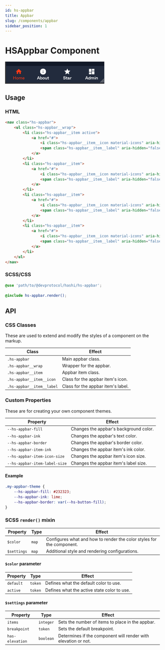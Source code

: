 ```yaml
---
id: hs-appbar 
title: Appbar 
slug: /components/appbar 
sidebar_position: 1
---
```


# HSAppbar Component
![appbar.png](appbar.png)

## Usage
### HTML
```html
<nav class="hs-appbar">
    <ul class="hs-appbar__wrap">
        <li class="hs-appbar__item active">
            <a href="#">
                <i class="hs-appbar__item__icon material-icons" aria-hidden="true">home</i>
                <span class="hs-appbar__item__label" aria-hidden="false">Home</span>
            </a>
        </li>
        <li class="hs-appbar__item">
            <a href="#">
                <i class="hs-appbar__item__icon material-icons" aria-hidden="true">info</i>
                <span class="hs-appbar__item__label" aria-hidden="false">About</span>
            </a>
        </li>
        <li class="hs-appbar__item">
            <a href="#">
                <i class="hs-appbar__item__icon material-icons" aria-hidden="true">star</i>
                <span class="hs-appbar__item__label" aria-hidden="false">Star</span>
            </a>
        </li>
        <li class="hs-appbar__item">
            <a href="#">
                <i class="hs-appbar__item__icon material-icons" aria-hidden="true">dashboard</i>
                <span class="hs-appbar__item__label" aria-hidden="false">Admin</span>
            </a>
        </li>
    </ul>
</nav>
```

### SCSS/CSS

```scss
@use 'path/to/@devprotocol/hashi/hs-appbar';

@include hs-appbar.render();
```

## API

### CSS Classes

These are used to extend and modify the styles of a component on the markup.

| Class                     | Effect                             |
|---------------------------|------------------------------------|
| `.hs-appbar`              | Main appbar class.                 |
| `.hs-appbar__wrap`        | Wrapper for the appbar.            |
| `.hs-appbar__item`        | Appbar item class.                 |
| `.hs-appbar__item__icon`  | Class for the appbar item's icon.  |
| `.hs-appbar__item__label` | Class for the appbar item's label. |

### Custom Properties

These are for creating your own component themes.

| Property                      | Effect                                 |
|-------------------------------|----------------------------------------|
| `--hs-appbar-fill`            | Changes the appbar's background color. |
| `--hs-appbar-ink`             | Changes the appbar's text color.       |
| `--hs-appbar-border`          | Changes the appbar's border color.     |
| `--hs-appbar-item-ink`        | Changes the appbar item's ink color.   |
| `--hs-appbar-item-icon-size`  | Changes the appbar item's icon size.   |
| `--hs-appbar-item-label-size` | Changes the appbar item's label size.  |

#### Example

```scss
.my-appbar-theme {
    --hs-appbar-fill: #232323;
    --hs-appbar-ink: lime;
    --hs-appbar-border: var(--hs-button-fill);
}
```

### SCSS `render()` mixin

| Property    | Type  | Effect                                                                     |
|-------------|-------|----------------------------------------------------------------------------|
| `$color`    | `map` | Configures what and how to render the color styles for the component.      |
| `$settings` | `map` | Additional style and rendering configurations.                             |

#### `$color` parameter

| Property  | Type     | Effect                                      |
|-----------|----------|---------------------------------------------|
| `default` | `token`  | Defines what the default color to use.      |
| `active`  | `token`  | Defines what the active state color to use. |

#### `$settings` parameter

| Property        | Type      | Effect                                                         |
|-----------------|-----------|----------------------------------------------------------------|
| `items`         | `integer` | Sets the number of items to place in the appbar.               |
| `breakpoint`    | `token`   | Sets the default breakpoint.                                   |
| `has-elevation` | `boolean` | Determines if the component will render with elevation or not. |